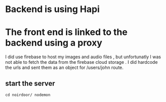 # Backend is using Hapi
# The front end is linked to the backend using a proxy 

I did use firebase to host my images and audio files , but unfortunatly I was not able to fetch the data from the firebase cloud storage . I did hardcode the urls and sent them as an object for /users/john route.

## start the server
    cd noirdoor/ nodemon
